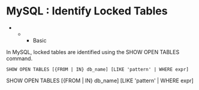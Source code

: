 # MySQL : Identify Locked Tables

- - - Basic

In MySQL, locked tables are identified using the SHOW OPEN TABLES command.

```mysql
SHOW OPEN TABLES [{FROM | IN} db_name] [LIKE 'pattern' | WHERE expr]
```
SHOW OPEN TABLES [{FROM | IN} db_name] [LIKE 'pattern' | WHERE expr]
